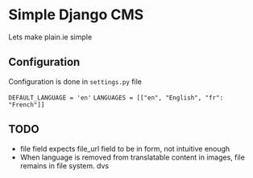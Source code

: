 # Simple Django CMS

Lets make plain.ie simple


## Configuration

Configuration is done in `settings.py` file

`DEFAULT_LANGUAGE = 'en'`
`LANGUAGES = [["en", "English", "fr": "French"]]`


## TODO

- file field expects file_url field to be in form, not intuitive enough
- When language is removed from translatable content in images, file remains in file system.
dvs
